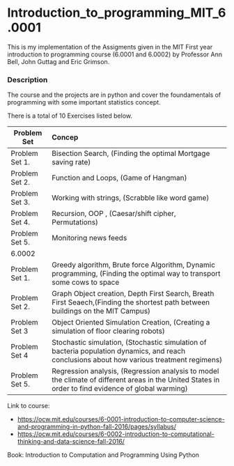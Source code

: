 # Introduction_to_programming_MIT_6.0001
This is my implementation of the Assigments given in the MIT First year introduction to programming course (6.0001 and 6.0002) by Professor Ann Bell, John Guttag and Eric Grimson.

### Description
The course and the projects are in python and cover the foundamentals of programming with some important statistics concept.

There is a total of 10 Exercises listed below.


| Problem Set      | Concep                                                                    
| ---------------- |:--------------------------------------------------------------------------|
| Problem Set 1.   | Bisection Search, (Finding the optimal Mortgage saving rate)
| Problem Set 2.   | Function and Loops, (Game of Hangman)                                      
| Problem Set 3.   | Working with strings, (Scrabble like word game)                            
| Problem Set 4.   | Recursion, OOP , (Caesar/shift cipher, Permutations)
| Problem Set 5.   | Monitoring news feeds
| 6.0002
| Problem Set 1.   | Greedy algorithm, Brute force Algorithm, Dynamic programming, (Finding the optimal way to transport some cows to space
| Problem Set 2.   | Graph Object creation, Depth First Search, Breath First Seaech,(Finding the shortest path between buildings on the MIT Campus)
| Problem Set 3    | Object Oriented Simulation Creation, (Creating a simulation of floor clearing robots)
| Problem Set 4    | Stochastic simulation, (Stochastic simulation of bacteria population dynamics, and reach conclusions about how various treatment regimens)
| Problem Set 5.   | Regression analysis, (Regression analysis to model the climate of different areas in the United States in order to find evidence of global warming)


Link to course: 
* https://ocw.mit.edu/courses/6-0001-introduction-to-computer-science-and-programming-in-python-fall-2016/pages/syllabus/
* https://ocw.mit.edu/courses/6-0002-introduction-to-computational-thinking-and-data-science-fall-2016/

Book: Introduction to Computation and Programming Using Python
